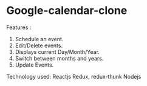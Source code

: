 # Google-calendar-clone
Features :
1. Schedule an event.
2. Edit/Delete events.
3. Displays current Day/Month/Year.
4. Switch between months and years.
5. Update Events.

Technology used:
 Reactjs
 Redux, redux-thunk
 Nodejs

